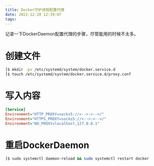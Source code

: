 ```yaml
---
title: Docker守护进程配置代理
date: 2022-12-20 12:39:07
tags:
---
```


记录一下DockerDaemon配置代理的步骤，尽管能用的时候不太多。

# 创建文件
```bash
]$ mkdir -pv /etc/systemd/system/docker.service.d
]$ touch /etc/systemd/system/docker.service.d/proxy.conf
```

# 写入内容
```ini
[Service]
Environment="HTTP_PROXY=socks5://<-->:<-->/"
Environment="HTTPS_PROXY=socks5://<-->:<-->/"
Environment="NO_PROXY=localhost,127.0.0.1"
```

# 重启DockerDaemon
```bash
]$ sudo systemctl daemon-reload && sudo systemctl restart docker
```
